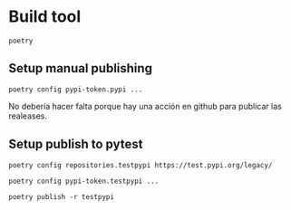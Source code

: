 # Build tool

  `poetry`
  
  
## Setup manual publishing

  `poetry config pypi-token.pypi ...`
  
  No debería hacer falta porque hay una acción en github para publicar las realeases.
  
## Setup publish to pytest

  `poetry config repositories.testpypi https://test.pypi.org/legacy/`
  
  `poetry config pypi-token.testpypi ...`
  
  `poetry publish -r testpypi`
